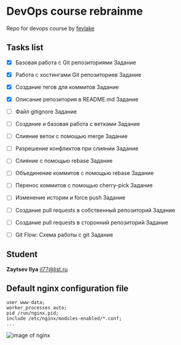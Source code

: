 # DevOps course rebrainme
Repo for devops course by [fevlake](http://course.fevlake.com/)

## Tasks list
- [x] Базовая работа с Git репозиториями Задание
- [x] Работа с хостингами Git репозиториев Задание
- [x] Создание тегов для коммитов Задание
- [x] Описание репозитория в README.md Задание
- [ ] Файл gitignore Задание
- [ ] Создание и базовая работа с ветками Задание
- [ ] Слияние веток с помощью merge Задание
- [ ] Разрешение конфликтов при слиянии Задание
- [ ] Слияние с помощью rebase Задание
- [ ] Объединение коммитов с помощью rebase Задание
- [ ] Перенос коммитов с помощью cherry-pick Задание
- [ ] Изменение истории и force push Задание
- [ ] Создание pull requests в собственный репозиторий Задание
- [ ] Создание pull requests в сторонний репозиторий Задание
- [ ] Git Flow: Схема работы с git Задание


## Student
**Zaytsev Ilya** [il77@list.ru](mailto:il77@list.ru)

## Default nginx configuration file

```
user www-data;
worker_processes auto;
pid /run/nginx.pid;
include /etc/nginx/modules-enabled/*.conf;
...
```

![image of nginx](https://nginx.org/nginx.png)


